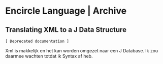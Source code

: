 ﻿Encircle Language | Archive
===========================

Translating XML to a J Data Structure
-------------------------------------

`[ Deprecated documentation ]`

Xml is makkelijk en het kan worden omgezet naar een J Database. Ik zou daarmee wachten totdat ik Syntax af heb.